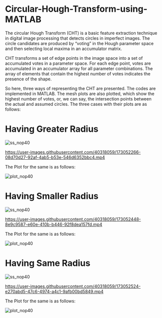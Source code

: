 # Circular-Hough-Transform-using-MATLAB

The circular Hough Transform (CHT) is a basic feature extraction technique in digital image processing that detects circles in imperfect images. 
The circle candidates are produced by “voting” in the Hough parameter space and then selecting local maxima in an accumulator matrix.

CHT transforms a set of edge points in the image space into a set of accumulated votes in a parameter space.
For each edge point, votes are accumulated in an accumulator array for all parameter combinations.
The array of elements that contain the highest number of votes indicates the presence of the shape.

So here, three ways of representing the CHT are presented. The codes are implemented in MATLAB. The mesh plots are also plotted, which show the highest number of votes, or, we can say, the intersection points between the actual and assumed circles.
The three cases with their plots are as follows:

# Having Greater Radius 


![ss_nop40](https://user-images.githubusercontent.com/40318059/173052100-11cd7c02-c004-44ec-8f6f-a42622f00b24.png)


https://user-images.githubusercontent.com/40318059/173052266-08d70d27-92af-4ab5-b53e-546d6352bbc4.mp4


The Plot for the same is as follows:

![plot_nop40](https://user-images.githubusercontent.com/40318059/173052193-8678c27d-fffa-4480-b1cb-c5d9c2332ead.jpg)

# Having Smaller Radius

![ss_nop40](https://user-images.githubusercontent.com/40318059/173052425-18577270-831c-4949-b19b-0cdbd82591a4.png)


https://user-images.githubusercontent.com/40318059/173052448-8e9c9587-e60e-410b-b446-92f8dea157fd.mp4

The Plot for the same is as follows:

![plot_nop40](https://user-images.githubusercontent.com/40318059/173052471-521e6478-206c-4c5d-b4a9-c51086cd7009.jpg)

# Having Same Radius

![ss_nop40](https://user-images.githubusercontent.com/40318059/173052516-f588c1e2-122f-41d4-bad0-968fdf2b97e8.png)



https://user-images.githubusercontent.com/40318059/173052524-e270abd5-47c6-4974-a4c1-9afb00bd5849.mp4


The Plot for the same is as follows:



![plot_nop40](https://user-images.githubusercontent.com/40318059/173052554-cdd115df-9a84-4ca0-8cbe-5e6b97c2b0a8.jpg)





